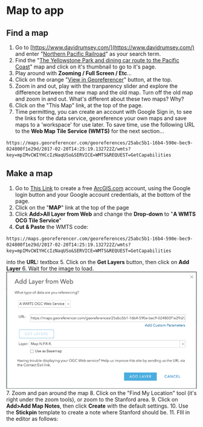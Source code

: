 # Map to app 

## Find a map

1. Go to [https://www.davidrumsey.com/](https://www.davidrumsey.com/) and enter "[Northern Pacific Railroad](https://www.davidrumsey.com/luna/servlet/view/search?sort=Pub_List_No_InitialSort%2CPub_Date%2CPub_List_No%2CSeries_No&q=Northern+Pacific+Railroad&search=Go)" as your search term.
2. Find the "[The Yellowstone Park and dining car route to the Pacific Coast](https://www.davidrumsey.com/luna/servlet/detail/RUMSEY~8~1~24214~880043:Map-N-P-R-R-?sort=Pub_List_No_InitialSort%2CPub_Date%2CPub_List_No%2CSeries_No&qvq=q:Northern%20Pacific%20Railroad;sort:Pub_List_No_InitialSort%2CPub_Date%2CPub_List_No%2CSeries_No;lc:RUMSEY~8~1&mi=30&trs=68)" map and click on it's thumbnail to go to it's page.
3. Play around with **Zooming / Full Screen / Etc**...
4. Click on the orange "[View in Georeferencer](https://davidrumsey.georeferencer.com/maps/ff493e4e-68b4-5a78-869a-d47c9649ff60/view)" button, at the top.
5. Zoom in and out, play with the tranparency slider and explore the difference between the new map and the old map. Turn off the old map and zoom in and out. What's different about these two maps? Why?
6. Click on the "This Map" link, at the top of the page.
7. Time permitting, you can create an account with Google Sign in, to see the links for the data service, georeference your own maps and save maps to a 'workspace' for use later. To save time, use the following URL to the **Web Map Tile Service (WMTS)** for the next section...

```
https://maps.georeferencer.com/georeferences/25abc5b1-16b4-590e-bec9-024800f1e29d/2017-02-20T14:25:19.132722Z/wmts?key=mpIMvCWIYHCcIzNaqUSo&SERVICE=WMTS&REQUEST=GetCapabilities
```

## Make a map

1. Go to [This Link](https://www.arcgis.com/sharing/rest/oauth2/signup?client_id=arcgisonline&redirect_uri=http://www.arcgis.com&response_type=token) to create a free [ArcGIS.com](https://www.arcgis.com/index.html#) account, using the Google login button and your Google account credentials, at the bottom of the page. 
2. Click on the "**MAP**" link at the top of the page
3. Click **Add>All Layer from Web** and change the **Drop-down** to "**A WMTS OCG Tile Service**"
4. **Cut & Paste** the WMTS code:
```
https://maps.georeferencer.com/georeferences/25abc5b1-16b4-590e-bec9-024800f1e29d/2017-02-20T14:25:19.132722Z/wmts?key=mpIMvCWIYHCcIzNaqUSo&SERVICE=WMTS&REQUEST=GetCapabilities
```
into the **URL:** textbox
5. Click on the **Get Layers** button, then click on **Add Layer**
6. Wait for the image to load.
![](./images/WMTS.png)
7. Zoom and pan around the map
8. Click on the "Find My Location" tool (it's right under the zoom tools), or zoom to the Stanford area. 
9. Click on **Add>Add Map Notes**, then click **Create** with the default settings.
10. Use the **Stickpin** template to create a note where Stanford should be.
11. FIll in the editor as follows:



